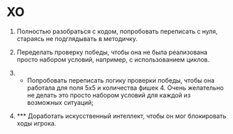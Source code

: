 # XO

1. Полностью разобраться с кодом, попробовать переписать с нуля, стараясь не подглядывать в методичку.

2. Переделать проверку победы, чтобы она не была реализована просто набором условий, например, с использованием циклов.

3. * Попробовать переписать логику проверки победы, чтобы она работала для поля 5х5 и количества фишек 4. Очень желательно не делать это просто набором условий для каждой из возможных ситуаций;

4. *** Доработать искусственный интеллект, чтобы он мог блокировать ходы игрока.